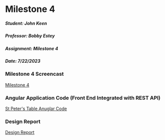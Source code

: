 # Milestone 4

##### Student: John Keen
##### Professor: Bobby Estey
##### Assignment: Milestone 4
##### Date: 7/22/2023


### Milestone 4 Screencast

[Milestone 4](https://www.loom.com/share/99c652bd09804e6fb126a9337d3ffa1e?sid=924df685-7a9a-4eff-a55f-88c126508659)

### Angular Application Code (Front End Integrated with REST API)

[St Peter's Table Anuglar Code](https://github.com/thunderblue1/stpeterstable)

### Design Report

[Design Report](https://github.com/thunderblue1/Homework/tree/master/Design%20Report)
